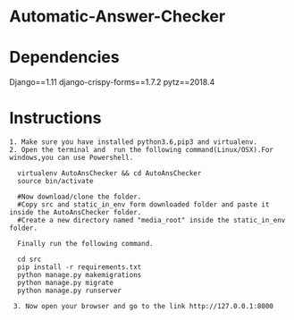 # Automatic-Answer-Checker

# Dependencies

  Django==1.11
  django-crispy-forms==1.7.2
  pytz==2018.4
  
# Instructions

    1. Make sure you have installed python3.6,pip3 and virtualenv.
    2. Open the terminal and  run the following command(Linux/OSX).For windows,you can use Powershell.

      virtualenv AutoAnsChecker && cd AutoAnsChecker
      source bin/activate

      #Now download/clone the folder.
      #Copy src and static_in_env form downloaded folder and paste it inside the AutoAnsChecker folder.
      #Create a new directory named "media_root" inside the static_in_env folder.

      Finally run the following command.

      cd src
      pip install -r requirements.txt
      python manage.py makemigrations
      python manage.py migrate
      python manage.py runserver

     3. Now open your browser and go to the link http://127.0.0.1:8000
